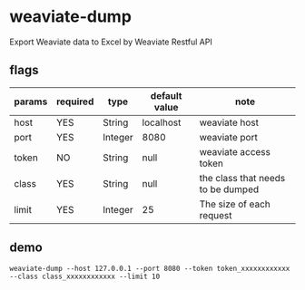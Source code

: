# weaviate-dump

Export Weaviate data to Excel by Weaviate Restful API

## flags

params|required|type|default value|note
-|-|-|-|-
host|YES|String|localhost|weaviate host
port|YES|Integer|8080|weaviate port
token|NO|String|null|weaviate access token
class|YES|String|null|the class that needs to be dumped
limit|YES|Integer|25|The size of each request

## demo

```shell
weaviate-dump --host 127.0.0.1 --port 8080 --token token_xxxxxxxxxxxx --class class_xxxxxxxxxxxx --limit 10
```